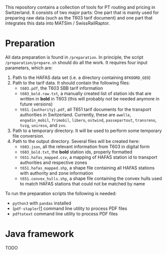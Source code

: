 This repository contains a collection of tools for PT routing and pricing in
Switzerland. It consists of two major parts: One part that is mainly used for
preparing raw data (such as the T603 tarif document) and one part that integrates
this data into MATSim / SwissRailRaptor.

# Preparation

All data preparation is found in `/preparation`. In principle, the script
`/preparation/prepare.sh` should do all the work. It requires four input
parameters, which are:

1. Path to the HAFAS data set (i.e. a directory containing `BFKOORD_GEO`)
2. Path to the tarif data. It should contain the following files:
   - `t603.pdf`, the T603 SBB tarif information
   - `t603_bold.raw.txt`, a manually created list of station ids that are written in **bold** in T603 (this will probably not be needed anymore in future versions)
   - `t651.{authority}.pdf`, all T651 tarif documents for the transport authorities in Switzerland. Currently, these are `awelle`, `engadin_mobil`, `frimobil`, `libero`, `ostwind`, `passepartout`, `transreno`, `tvzg`, `unireso`, and `zvv`.
3. Path to a temporary directory. It will be used to perform some temporary file conversion.
4. Path to the output directory. Several files will be created here:
   - `t603.json`, all the relevant information from T603 in digital form
   - `t603_bold.txt`, the **bold** station ids, properly formatted
   - `t651.hafas_mapped.csv`, a mapping of HAFAS station id to transport authorities and respective zones
   - `t651.hafas_mapped.shp`, a shape file containing all HAFAS stations with authority and zone information
   - `t651.convex_hulls.shp`, a shape file containing the convex hulls used to match HAFAS stations that could not be matched by name

To run the preparation scripts the following is needed:
- `python3` with `pandas` installed
- (`pdf-stapler`)[1] command line utility to process PDF files
- `pdftotext` command line utility to process PDF files

# Java framework

TODO

[1]: https://pypi.org/project/stapler/
